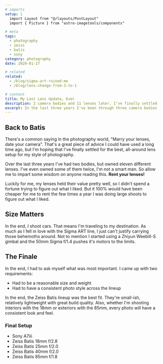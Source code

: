 ```yaml
---
# imports
setup: |
  import Layout from "@/layouts/PostLayout"
  import { Picture } from "astro-imagetools/components"

# meta
tags:
  - photography
  - zeiss
  - batis
  - sony
category: photography
date: 2020-01-27

# related
related:
  - /blog/sigma-art-ruined-me
  - /blog/lens-change-from-3-to-1

# content
title: My Last Lens Update, Ever
description: 2 camera bodies and 11 lenses later, I've finally settled on a complete setup. I'm going full Batis
excerpt: In the last three years I've been through three camera bodies, eleven different lenses (some twice!), and a host of camera accessories. I think it's time to settle down with a set of quality lenses and be content. The Zeiss Batis series fits my requirements and I've had personal experience with them.
---
```


## Back to Batis

There's a common saying in the photography world, "Marry your lenses, date your camera". That's a great piece of advice I could have used a long time ago, but I'm hoping that I've finally settled for the best, all-around lens setup for my style of photography.

<Picture
    src="/src/assets/images/shoots/2020/2020-02-29-lit-show-day-three/lit-show-2020_002.jpg"
    alt="hi"
    sizes="(min-width: 1024px) 800px, 100vw"
/>

Over the last three years I've had two bodies, but owned eleven different lenses. I've even owned some of them twice, I'm not a smart man. So allow me to impart some wisdom on anyone reading this. **Rent your lenses!**

Luckily for me, my lenses held their value pretty well, so I didn't spend a fortune trying to figure out what I liked. But it 100% would have been cheaper for me to rent the few times a year I was doing large shoots to figure out what I liked.

## Size Matters

<Picture
    src="/src/assets/images/shoots/2020/2020-02-29-lit-show-day-three/lit-show-2020_007.jpg"
    alt="hi"
    sizes="(min-width: 1024px) 800px, 100vw"
/>

In the end, I shoot cars. That means I'm traveling to my destination. As much as I fell in love with the Sigma ART line, I just can't justify carrying those behemoths around. Not to mention I started using a Zhiyun Weebill-S gimbal and the 50mm Sigma f/1.4 pushes it's motors to the limits.

## The Finale

In the end, I had to ask myself what was most important. I came up with two requirements:

- Had to be a reasonable size and weight
- Had to have a consistent photo style across the lineup

In the end, the Zeiss Batis lineup was the best fit. They're small-ish, relatively lightweight with great build quality. Also, whether I'm shooting interiors with the 18mm or exteriors with the 85mm, every photo will have a consistent look and feel.

<Picture
    src="/src/assets/images/shoots/2020/2020-02-29-lit-show-day-three/lit-show-2020_012.jpg"
    alt="hi"
    sizes="(min-width: 1024px) 800px, 100vw"
/>

### Final Setup

- Sony A7iii
- Zeiss Batis 18mm f/2.8
- Zeiss Batis 25mm f/2.0
- Zeiss Batis 40mm f/2.0
- Zeiss Batis 85mm f/1.8
